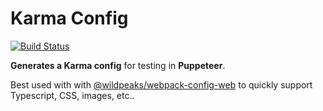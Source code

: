# Karma Config

[![Build Status](https://travis-ci.org/wildpeaks/package-karma-config-web.svg?branch=master)](https://travis-ci.org/wildpeaks/package-karma-config-web)

**Generates a Karma config** for testing in **Puppeteer**.

Best used with with [@wildpeaks/webpack-config-web]() to quickly support Typescript, CSS, images, etc..



